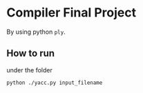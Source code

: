 # Compiler Final Project
By using python `ply`.

## How to run
under the folder
```shell
python ./yacc.py input_filename
```
